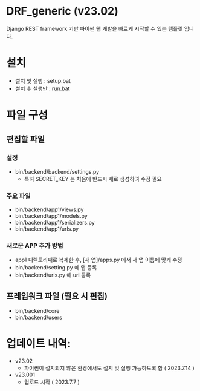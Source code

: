 # DRF_generic (v23.02)
Django REST framework 기반 파이썬 웹 개발을 빠르게 시작할 수 있는 템플릿 입니다.

# 설치 
 - 설치 및 실행 : setup.bat
 - 설치 후 실행만 : run.bat

# 파일 구성

## 편집할 파일

### 설정
 - bin/backend/backend/settings.py
   - 특히 SECRET_KEY 는 처음에 반드시 새로 생성하여 수정 필요

### 주요 파일
- bin/backend/app1/views.py
- bin/backend/app1/models.py
- bin/backend/app1/serializers.py
- bin/backend/app1/urls.py

### 새로운 APP 추가 방법
 - app1 디렉토리째로 복제한 후, [새 앱]/apps.py 에서 새 앱 이름에 맞게 수정
 - bin/backend/setting.py 에 앱 등록
 - bin/backend/urls.py 에 url 등록

## 프레임워크 파일 (필요 시 편집)
 - bin/backend/core
 - bin/backend/users

# 업데이트 내역: 
  - v23.02
    - 파이썬이 설치되지 않은 환경에서도 설치 및 실행 가능하도록 함 ( 2023.7.14 )
  - v23.001
    - 업로드 시작 ( 2023.7.7 )
